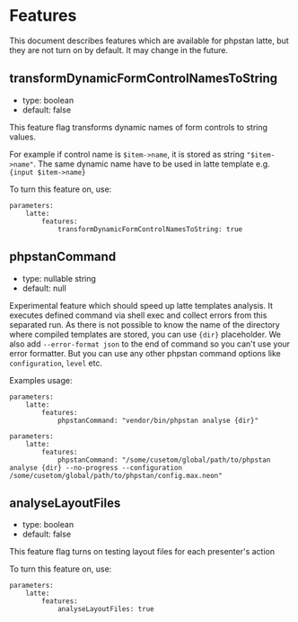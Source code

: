 # Features
This document describes features which are available for phpstan latte, but they are not turn on by default. It may change in the future.

## transformDynamicFormControlNamesToString

- type: boolean
- default: false

This feature flag transforms dynamic names of form controls to string values.

For example if control name is `$item->name`, it is stored as string `"$item->name"`. The same dynamic name have to be used in latte template e.g. `{input $item->name}`

To turn this feature on, use:
```neon
parameters:
    latte:
        features:
            transformDynamicFormControlNamesToString: true    
```

## phpstanCommand

- type: nullable string
- default: null

Experimental feature which should speed up latte templates analysis. It executes defined command via shell exec and collect errors from this separated run.
As there is not possible to know the name of the directory where compiled templates are stored, you can use `{dir}` placeholder. We also add `--error-format json` to the end of command so you can't use your error formatter. But you can use any other phpstan command options like `configuration`, `level` etc.

Examples usage:
```neon
parameters:
    latte:
        features:
            phpstanCommand: "vendor/bin/phpstan analyse {dir}"
```

```neon
parameters:
    latte:
        features:
            phpstanCommand: "/some/cusetom/global/path/to/phpstan analyse {dir} --no-progress --configuration /some/cusetom/global/path/to/phpstan/config.max.neon"
```

## analyseLayoutFiles

- type: boolean
- default: false

This feature flag turns on testing layout files for each presenter's action

To turn this feature on, use:
```neon
parameters:
    latte:
        features:
            analyseLayoutFiles: true    
```

